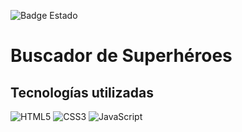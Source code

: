![Badge Estado](https://img.shields.io/badge/ESTADO-Completado-green)

# Buscador de Superhéroes

<!-- ![Mockup Proyecto](./public/mockup.png)

[Sitio Web](https://florpm-weather.netlify.app/) 🖥️ -->

## Tecnologías utilizadas

![HTML5](https://img.shields.io/badge/html5-%23E34F26.svg?style=for-the-badge&logo=html5&logoColor=white)
![CSS3](https://img.shields.io/badge/css3-%231572B6.svg?style=for-the-badge&logo=css3&logoColor=white)
![JavaScript](https://img.shields.io/badge/javascript-%23323330.svg?style=for-the-badge&logo=javascript&logoColor=%23F7DF1E)
